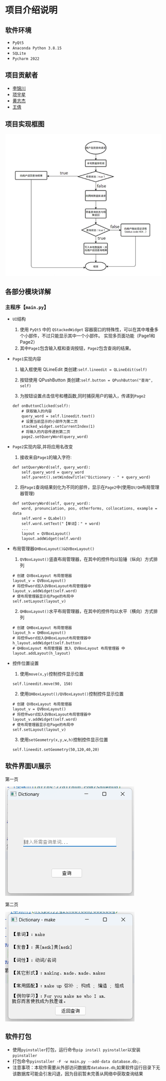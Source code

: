 # 项目介绍说明
## 软件环境
- `PyQt5`
- `Anaconda Python 3.8.15`
- `SQLite`
- `Pycharm 2022`
## 项目贡献者
- [李锦川](https://github.com/SoDebug)
- [项宇星](https://github.com/lamfls)
- [黄志杰](https://github.com/jazz6699)
- [王倩](https://github.com/7Kuku7)
## 项目实现框图
 ![程序框图](https://github.com/SoDebug/ElectronicDictionary/blob/master/res/%E7%A8%8B%E5%BA%8F%E6%A1%86%E5%9B%BE.jpg)

## 各部分模块详解
### 主程序【`main.py`】

- `UI`结构

    1) 使用 `PyQt5` 中的 `QStackedWidget` 容器窗口的特殊性，可以在其中堆叠多个小部件，不过只能显示其中一个小部件。 实现多页面功能（Page1和Page2）
    2) 其中`Page1`包含输入框和查询按钮，`Page2`包含查询的结果。

- `Page1`实现内容

    1) 输入框使用 QLineEdit 类创建:```self.lineedit = QLineEdit(self)```

    2) 按钮使用 QPushButton 类创建:```self.button = QPushButton("查询", self)```

    3) 为按钮设置点击信号和槽函数,同时捕获用户的输入，传递到`Page2`

    ```
    def onButtonClicked(self):
        # 获取输入的内容
        query_word = self.lineedit.text()
        # 设置当前显示的小部件为第二页
        stacked_widget.setCurrentIndex(1)
        # 将输入的内容传递到第二页
        page2.setQueryWord(query_word)
    ```
  
- `Page2`实现内容,并将应用名改变
    1) 接收来自`Page1`的输入字符:

    ```
    def setQueryWord(self, query_word):
        self.query_word = query_word
        self.parent().setWindowTitle("Dictionary - " + query_word)
    ```

    2) 将`Page1`查询结果刻化为不同的部件，显示在`Page2`中(使用`QV/QH`布局管理器管理)
    ```
    def setQueryWord(self, query_word):
        word, pronunciation, pos, otherforms, collocations, example = data 
        self.word = QLabel()
        self.word.setText("【单词】：" + word)
        ...            
        layout = QVBoxLayout()
        layout.addWidget(self.word)
    ```

- 布局管理器`QHBoxLayout()&QVBoxLayout()`

    1) `QVBoxLayout()`竖直布局管理器，在其中的控件均以铅锤（纵向）方式排列

    ```
    # 创建 QVBoxLayout 布局管理器
    layout_v = QVBoxLayout()
    # 将控件word加入QVBoxLayout布局管理器中
    layout_v.addWidget(self.word)
    # 使布局管理器显示在Page的布局中
    self.setLayout(layout_v)
    ```
    
    2) `QHBoxLayout()`水平布局管理器，在其中的控件均以水平（横向）方式排列

    ```
    # 创建 QHBoxLayout 布局管理器
    layout_h = QHBoxLayout()
    # 将控件word加入QHBoxLayout布局管理器中
    h_layout.addWidget(self.button)
    # QHBoxLayout 布局管理器 放入 QVBoxLayout 布局管理器 中
    layout.addLayout(h_layout)
    ```
  
- 控件位置设置

    1) 使用`move(x,y)`控制控件显示位置
    
    ```
    self.lineedit.move(90, 150)
    ```

    2) 使用`QHBoxLayout()/QVBoxLayout()`控制控件显示位置
    
    ```
    # 创建 QVBoxLayout 布局管理器
    layout_v = QVBoxLayout()
    # 将控件word加入QVBoxLayout布局管理器中
    layout_v.addWidget(self.word)
    # 使布局管理器显示在Page的布局中
    self.setLayout(layout_v)
    ```

    3) 使用`setGeometry(x,y,w,h)`控制控件显示位置    

    ```
    self.lineedit.setGeometry(50,120,40,20)
    ```

## 软件界面UI展示
第一页

 ![Page1](https://github.com/SoDebug/ElectronicDictionary/blob/master/res/Page1.png)
 
第二页

 ![Page2](https://github.com/SoDebug/ElectronicDictionary/blob/master/res/Page2.png)
 
## 软件打包
- 使用`pyinstaller`打包，运行命令`pip install pyinstaller`以安装`pyinstaller`
- 打包命令```pyinstaller -F -w main.py --add-data database.db;.```
- 注意事项：本软件需要从外部访问数据库`database.db`,如果软件运行目录下无该数据库可能会引发闪退，因为目前暂未完善从网络中获取查询结果